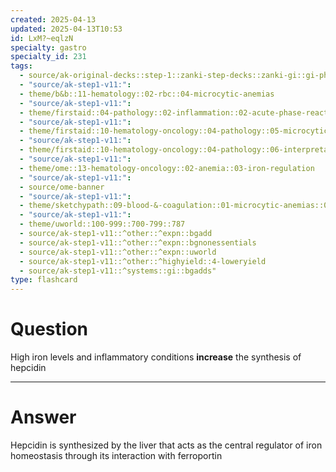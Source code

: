 ```yaml
---
created: 2025-04-13
updated: 2025-04-13T10:53
id: LxM?~eqlzN
specialty: gastro
specialty_id: 231
tags:
  - source/ak-original-decks::step-1::zanki-step-decks::zanki-gi::gi-physiology-+-embryo,-anatomy
  - "source/ak-step1-v11:": 
  - theme/b&b::11-hematology::02-rbc::04-microcytic-anemias
  - "source/ak-step1-v11:": 
  - theme/firstaid::04-pathology::02-inflammation::02-acute-phase-reactants::hepcidin
  - "source/ak-step1-v11:": 
  - theme/firstaid::10-hematology-oncology::04-pathology::05-microcytic-hypochromic-anemia::anemia-of-chronic-disease
  - "source/ak-step1-v11:": 
  - theme/firstaid::10-hematology-oncology::04-pathology::06-interpretation-of-iron-studies::*basics
  - "source/ak-step1-v11:": 
  - theme/ome::13-hematology-oncology::02-anemia::03-iron-regulation
  - "source/ak-step1-v11:": 
  - source/ome-banner
  - "source/ak-step1-v11:": 
  - theme/sketchypath::09-blood-&-coagulation::01-microcytic-anemias::02-iron-deficiency-anemia-&-anemia-of-chronic-disease
  - "source/ak-step1-v11:": 
  - theme/uworld::100-999::700-799::787
  - source/ak-step1-v11::^other::^expn::bgadd
  - source/ak-step1-v11::^other::^expn::bgnonessentials
  - source/ak-step1-v11::^other::^expn::uworld
  - source/ak-step1-v11::^other::^highyield::4-loweryield
  - source/ak-step1-v11::^systems::gi::bgadds"
type: flashcard
---
```


# Question
High iron levels and inflammatory conditions **increase** the synthesis of hepcidin

---

# Answer
Hepcidin is synthesized by the liver that acts as the central regulator of iron homeostasis through its interaction with ferroportin